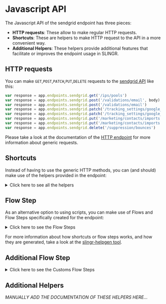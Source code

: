 # Javascript API

The Javascript API of the sendgrid endpoint has three pieces:

- **HTTP requests**: These allow to make regular HTTP requests.
- **Shortcuts**: These are helpers to make HTTP request to the API in a more convenient way.
- **Additional Helpers**: These helpers provide additional features that facilitate or improves the endpoint usage in SLINGR.

## HTTP requests
You can make `GET`,`POST`,`PATCH`,`PUT`,`DELETE` requests to the [sendgrid API](API_URL_HERE) like this:
```javascript
var response = app.endpoints.sendgrid.get('/ips/pools')
var response = app.endpoints.sendgrid.post('/validations/email', body)
var response = app.endpoints.sendgrid.post('/validations/email')
var response = app.endpoints.sendgrid.patch('/tracking_settings/google_analytics', body)
var response = app.endpoints.sendgrid.patch('/tracking_settings/google_analytics')
var response = app.endpoints.sendgrid.put('/marketing/contacts/imports', body)
var response = app.endpoints.sendgrid.put('/marketing/contacts/imports')
var response = app.endpoints.sendgrid.delete('/suppression/bounces')
```

Please take a look at the documentation of the [HTTP endpoint](https://github.com/slingr-stack/http-endpoint#javascript-api)
for more information about generic requests.

## Shortcuts

Instead of having to use the generic HTTP methods, you can (and should) make use of the helpers provided in the endpoint:
<details>
    <summary>Click here to see all the helpers</summary>

<br>

* API URL: '/asm/suppressions'
* HTTP Method: 'GET'
```javascript
app.endpoints.sendgrid.asm.suppressions.get()
```
---
* API URL: '/asm/groups'
* HTTP Method: 'GET'
```javascript
app.endpoints.sendgrid.asm.groups.get()
```
---
* API URL: '/user/webhooks/parse/settings'
* HTTP Method: 'GET'
```javascript
app.endpoints.sendgrid.user.webhooks.parse.settings.get()
```
---
* API URL: '/user/webhooks/parse/stats'
* HTTP Method: 'GET'
```javascript
app.endpoints.sendgrid.user.webhooks.parse.stats.get()
```
---
* API URL: '/user/webhooks/event/settings'
* HTTP Method: 'GET'
```javascript
app.endpoints.sendgrid.user.webhooks.event.settings.get()
```
---
* API URL: '/user/profile'
* HTTP Method: 'GET'
```javascript
app.endpoints.sendgrid.user.profile.get()
```
---
* API URL: '/user/email'
* HTTP Method: 'GET'
```javascript
app.endpoints.sendgrid.user.email.get()
```
---
* API URL: '/user/username'
* HTTP Method: 'GET'
```javascript
app.endpoints.sendgrid.user.username.get()
```
---
* API URL: '/user/credits'
* HTTP Method: 'GET'
```javascript
app.endpoints.sendgrid.user.credits.get()
```
---
* API URL: '/user/account'
* HTTP Method: 'GET'
```javascript
app.endpoints.sendgrid.user.account.get()
```
---
* API URL: '/whitelabel/domains'
* HTTP Method: 'GET'
```javascript
app.endpoints.sendgrid.whitelabel.domains.get()
```
---
* API URL: '/whitelabel/domains/subuser'
* HTTP Method: 'GET'
```javascript
app.endpoints.sendgrid.whitelabel.domains.subuser.get()
```
---
* API URL: '/whitelabel/domains/default'
* HTTP Method: 'GET'
```javascript
app.endpoints.sendgrid.whitelabel.domains.default.get()
```
---
* API URL: '/whitelabel/links'
* HTTP Method: 'GET'
```javascript
app.endpoints.sendgrid.whitelabel.links.get()
```
---
* API URL: '/whitelabel/links/default'
* HTTP Method: 'GET'
```javascript
app.endpoints.sendgrid.whitelabel.links.default.get()
```
---
* API URL: '/contactdb/recipients/count'
* HTTP Method: 'GET'
```javascript
app.endpoints.sendgrid.contactdb.recipients.count.get()
```
---
* API URL: '/contactdb/recipients/billable_count'
* HTTP Method: 'GET'
```javascript
app.endpoints.sendgrid.contactdb.recipients.billableCount.get()
```
---
* API URL: '/contactdb/lists'
* HTTP Method: 'GET'
```javascript
app.endpoints.sendgrid.contactdb.lists.get()
```
---
* API URL: '/contactdb/segments'
* HTTP Method: 'GET'
```javascript
app.endpoints.sendgrid.contactdb.segments.get()
```
---
* API URL: '/contactdb/reserved_fields'
* HTTP Method: 'GET'
```javascript
app.endpoints.sendgrid.contactdb.reservedFields.get()
```
---
* API URL: '/contactdb/status'
* HTTP Method: 'GET'
```javascript
app.endpoints.sendgrid.contactdb.status.get()
```
---
* API URL: '/ips/pools'
* HTTP Method: 'GET'
```javascript
app.endpoints.sendgrid.ips.pools.get()
```
---
* API URL: '/ips/remaining'
* HTTP Method: 'GET'
```javascript
app.endpoints.sendgrid.ips.remaining.get()
```
---
* API URL: '/ips/assigned'
* HTTP Method: 'GET'
```javascript
app.endpoints.sendgrid.ips.assigned.get()
```
---
* API URL: '/suppression/blocks'
* HTTP Method: 'GET'
```javascript
app.endpoints.sendgrid.suppression.blocks.get()
```
---
* API URL: '/suppression/spam_reports'
* HTTP Method: 'GET'
```javascript
app.endpoints.sendgrid.suppression.spamReports.get()
```
---
* API URL: '/suppression/unsubscribes'
* HTTP Method: 'GET'
```javascript
app.endpoints.sendgrid.suppression.unsubscribes.get()
```
---
* API URL: '/scopes'
* HTTP Method: 'GET'
```javascript
app.endpoints.sendgrid.scopes.get()
```
---
* API URL: '/scopes/requests'
* HTTP Method: 'GET'
```javascript
app.endpoints.sendgrid.scopes.requests.get()
```
---
* API URL: '/marketing/contacts'
* HTTP Method: 'GET'
```javascript
app.endpoints.sendgrid.marketing.contacts.get()
```
---
* API URL: '/marketing/contacts/count'
* HTTP Method: 'GET'
```javascript
app.endpoints.sendgrid.marketing.contacts.count.get()
```
---
* API URL: '/marketing/lists'
* HTTP Method: 'GET'
```javascript
app.endpoints.sendgrid.marketing.lists.get()
```
---
* API URL: '/marketing/senders'
* HTTP Method: 'GET'
```javascript
app.endpoints.sendgrid.marketing.senders.get()
```
---
* API URL: '/marketing/field_definitions'
* HTTP Method: 'GET'
```javascript
app.endpoints.sendgrid.marketing.fieldDefinitions.get()
```
---
* API URL: '/mail_settings'
* HTTP Method: 'GET'
```javascript
app.endpoints.sendgrid.mailSettings.get()
```
---
* API URL: '/mail_settings/plain_content'
* HTTP Method: 'GET'
```javascript
app.endpoints.sendgrid.mailSettings.plainContent.get()
```
---
* API URL: '/mail_settings/template'
* HTTP Method: 'GET'
```javascript
app.endpoints.sendgrid.mailSettings.template.get()
```
---
* API URL: '/mail_settings/forward_spam'
* HTTP Method: 'GET'
```javascript
app.endpoints.sendgrid.mailSettings.forwardSpam.get()
```
---
* API URL: '/mail_settings/address_whitelist'
* HTTP Method: 'GET'
```javascript
app.endpoints.sendgrid.mailSettings.addressWhitelist.get()
```
---
* API URL: '/mail_settings/bcc'
* HTTP Method: 'GET'
```javascript
app.endpoints.sendgrid.mailSettings.bcc.get()
```
---
* API URL: '/teammates'
* HTTP Method: 'GET'
```javascript
app.endpoints.sendgrid.teammates.get()
```
---
* API URL: '/teammates/pending'
* HTTP Method: 'GET'
```javascript
app.endpoints.sendgrid.teammates.pending.get()
```
---
* API URL: '/tracking_settings'
* HTTP Method: 'GET'
```javascript
app.endpoints.sendgrid.trackingSettings.get()
```
---
* API URL: '/tracking_settings/click'
* HTTP Method: 'GET'
```javascript
app.endpoints.sendgrid.trackingSettings.click.get()
```
---
* API URL: '/tracking_settings/subscription'
* HTTP Method: 'GET'
```javascript
app.endpoints.sendgrid.trackingSettings.subscription.get()
```
---
* API URL: '/categories/stats'
* HTTP Method: 'GET'
```javascript
app.endpoints.sendgrid.categories.stats.get()
```
---
* API URL: '/categories/stats/sums'
* HTTP Method: 'GET'
```javascript
app.endpoints.sendgrid.categories.stats.sums.get()
```
---
* API URL: '/categories'
* HTTP Method: 'GET'
```javascript
app.endpoints.sendgrid.categories.get()
```
---
* API URL: '/access_settings/activity'
* HTTP Method: 'GET'
```javascript
app.endpoints.sendgrid.accessSettings.activity.get()
```
---
* API URL: '/subusers/stats'
* HTTP Method: 'GET'
```javascript
app.endpoints.sendgrid.subusers.stats.get()
```
---
* API URL: '/subusers/stats/monthly'
* HTTP Method: 'GET'
```javascript
app.endpoints.sendgrid.subusers.stats.monthly.get()
```
---
* API URL: '/subusers/stats/sums'
* HTTP Method: 'GET'
```javascript
app.endpoints.sendgrid.subusers.stats.sums.get()
```
---
* API URL: '/subusers/reputations'
* HTTP Method: 'GET'
```javascript
app.endpoints.sendgrid.subusers.reputations.get()
```
---
* API URL: '/messages'
* HTTP Method: 'GET'
```javascript
app.endpoints.sendgrid.messages.get()
```
---
* API URL: '/partner_settings'
* HTTP Method: 'GET'
```javascript
app.endpoints.sendgrid.partnerSettings.get()
```
---
* API URL: '/browsers/stats'
* HTTP Method: 'GET'
```javascript
app.endpoints.sendgrid.browsers.stats.get()
```
---
* API URL: '/devices/stats'
* HTTP Method: 'GET'
```javascript
app.endpoints.sendgrid.devices.stats.get()
```
---
* API URL: '/templates'
* HTTP Method: 'GET'
```javascript
app.endpoints.sendgrid.templates.get()
```
---
* API URL: '/clients/stats'
* HTTP Method: 'GET'
```javascript
app.endpoints.sendgrid.clients.stats.get()
```
---
* API URL: '/geo/stats'
* HTTP Method: 'GET'
```javascript
app.endpoints.sendgrid.geo.stats.get()
```
---
* API URL: '/mailbox_providers/stats'
* HTTP Method: 'GET'
```javascript
app.endpoints.sendgrid.mailboxProviders.stats.get()
```
---
* API URL: '/stats'
* HTTP Method: 'GET'
```javascript
app.endpoints.sendgrid.stats.get()
```
---
* API URL: '/asm/suppressions/global'
* HTTP Method: 'POST'
```javascript
app.endpoints.sendgrid.asm.suppressions.global.post(body)
```
---
* API URL: '/user/webhooks/event/test'
* HTTP Method: 'POST'
```javascript
app.endpoints.sendgrid.user.webhooks.event.test.post(body)
```
---
* API URL: '/user/scheduled_sends'
* HTTP Method: 'POST'
```javascript
app.endpoints.sendgrid.user.scheduledSends.post(body)
```
---
* API URL: '/whitelabel/ips'
* HTTP Method: 'POST'
```javascript
app.endpoints.sendgrid.whitelabel.ips.post(body)
```
---
* API URL: '/contactdb/recipients/search'
* HTTP Method: 'POST'
```javascript
app.endpoints.sendgrid.contactdb.recipients.search.post(body)
```
---
* API URL: '/contactdb/custom_fields'
* HTTP Method: 'POST'
```javascript
app.endpoints.sendgrid.contactdb.customFields.post(body)
```
---
* API URL: '/ips'
* HTTP Method: 'POST'
```javascript
app.endpoints.sendgrid.ips.post(body)
```
---
* API URL: '/ips/warmup'
* HTTP Method: 'POST'
```javascript
app.endpoints.sendgrid.ips.warmup.post(body)
```
---
* API URL: '/marketing/contacts/exports'
* HTTP Method: 'POST'
```javascript
app.endpoints.sendgrid.marketing.contacts.exports.post(body)
```
---
* API URL: '/marketing/contacts/search'
* HTTP Method: 'POST'
```javascript
app.endpoints.sendgrid.marketing.contacts.search.post(body)
```
---
* API URL: '/marketing/segments'
* HTTP Method: 'POST'
```javascript
app.endpoints.sendgrid.marketing.segments.post(body)
```
---
* API URL: '/marketing/singlesends'
* HTTP Method: 'POST'
```javascript
app.endpoints.sendgrid.marketing.singlesends.post(body)
```
---
* API URL: '/subusers'
* HTTP Method: 'POST'
```javascript
app.endpoints.sendgrid.subusers.post(body)
```
---
* API URL: '/messages/download'
* HTTP Method: 'POST'
```javascript
app.endpoints.sendgrid.messages.download.post(body)
```
---
* API URL: '/mail/batch'
* HTTP Method: 'POST'
```javascript
app.endpoints.sendgrid.mail.batch.post(body)
```
---
* API URL: '/mail/send'
* HTTP Method: 'POST'
```javascript
app.endpoints.sendgrid.mail.send.post(body)
```
---
* API URL: '/campaigns'
* HTTP Method: 'POST'
```javascript
app.endpoints.sendgrid.campaigns.post(body)
```
---
* API URL: '/alerts'
* HTTP Method: 'POST'
```javascript
app.endpoints.sendgrid.alerts.post(body)
```
---
* API URL: '/api_keys'
* HTTP Method: 'POST'
```javascript
app.endpoints.sendgrid.apiKeys.post(body)
```
---
* API URL: '/senders'
* HTTP Method: 'POST'
```javascript
app.endpoints.sendgrid.senders.post(body)
```
---
* API URL: '/v3/whitelabel/dns/email'
* HTTP Method: 'POST'
```javascript
app.endpoints.sendgrid.v3.whitelabel.dns.email.post(body)
```
---
* API URL: '/validations/email'
* HTTP Method: 'POST'
```javascript
app.endpoints.sendgrid.validations.email.post(body)
```
---
* API URL: '/user/settings/enforced_tls'
* HTTP Method: 'PATCH'
```javascript
app.endpoints.sendgrid.user.settings.enforcedTls.patch(body)
```
---
* API URL: '/contactdb/recipients'
* HTTP Method: 'PATCH'
```javascript
app.endpoints.sendgrid.contactdb.recipients.patch(body)
```
---
* API URL: '/mail_settings/forward_bounce'
* HTTP Method: 'PATCH'
```javascript
app.endpoints.sendgrid.mailSettings.forwardBounce.patch(body)
```
---
* API URL: '/mail_settings/footer'
* HTTP Method: 'PATCH'
```javascript
app.endpoints.sendgrid.mailSettings.footer.patch(body)
```
---
* API URL: '/mail_settings/spam_check'
* HTTP Method: 'PATCH'
```javascript
app.endpoints.sendgrid.mailSettings.spamCheck.patch(body)
```
---
* API URL: '/mail_settings/bounce_purge'
* HTTP Method: 'PATCH'
```javascript
app.endpoints.sendgrid.mailSettings.bouncePurge.patch(body)
```
---
* API URL: '/tracking_settings/google_analytics'
* HTTP Method: 'PATCH'
```javascript
app.endpoints.sendgrid.trackingSettings.googleAnalytics.patch(body)
```
---
* API URL: '/tracking_settings/open'
* HTTP Method: 'PATCH'
```javascript
app.endpoints.sendgrid.trackingSettings.open.patch(body)
```
---
* API URL: '/partner_settings/new_relic'
* HTTP Method: 'PATCH'
```javascript
app.endpoints.sendgrid.partnerSettings.newRelic.patch(body)
```
---
* API URL: '/user/password'
* HTTP Method: 'PUT'
```javascript
app.endpoints.sendgrid.user.password.put(body)
```
---
* API URL: '/marketing/contacts/imports'
* HTTP Method: 'PUT'
```javascript
app.endpoints.sendgrid.marketing.contacts.imports.put(body)
```
---
* API URL: '/whitelabel/links/subuser'
* HTTP Method: 'DELETE'
```javascript
app.endpoints.sendgrid.whitelabel.links.subuser.delete()
```
---
* API URL: '/suppression/bounces'
* HTTP Method: 'DELETE'
```javascript
app.endpoints.sendgrid.suppression.bounces.delete()
```
---
* API URL: '/suppression/invalid_emails'
* HTTP Method: 'DELETE'
```javascript
app.endpoints.sendgrid.suppression.invalidEmails.delete()
```
---
* API URL: '/access_settings/whitelist'
* HTTP Method: 'DELETE'
```javascript
app.endpoints.sendgrid.accessSettings.whitelist.delete()
```
---

</details>
    
## Flow Step

As an alternative option to using scripts, you can make use of Flows and Flow Steps specifically created for the endpoint: 
<details>
    <summary>Click here to see the Flow Steps</summary>

<br>



### Generic Flow Step

Generic flow step for full use of the entire endpoint and its services.

<h3>Inputs</h3>

<table>
    <thead>
    <tr>
        <th>Label</th>
        <th>Type</th>
        <th>Required</th>
        <th>Default</th>
        <th>Visibility</th>
        <th>Description</th>
    </tr>
    </thead>
    <tbody>
    <tr>
        <td>URL (Method)</td>
        <td>choice</td>
        <td>yes</td>
        <td> - </td>
        <td>Always</td>
        <td>
            This is the http method to be used against the endpoint. <br>
            Possible values are: <br>
            <i><strong>GET,POST,PATCH,PUT,DELETE</strong></i>
        </td>
    </tr>
    <tr>
        <td>URL (Path)</td>
        <td>choice</td>
        <td>yes</td>
        <td> - </td>
        <td>Always</td>
        <td>
            The url to which this endpoint will send the request. This is the exact service to which the http request will be made. <br>
            Possible values are: <br>
            <i><strong>/asm/suppressions<br>/asm/groups<br>/user/webhooks/parse/settings<br>/user/webhooks/parse/stats<br>/user/webhooks/event/settings<br>/user/profile<br>/user/email<br>/user/username<br>/user/credits<br>/user/account<br>/whitelabel/domains<br>/whitelabel/domains/subuser<br>/whitelabel/domains/default<br>/whitelabel/links<br>/whitelabel/links/default<br>/contactdb/recipients/count<br>/contactdb/recipients/billable_count<br>/contactdb/lists<br>/contactdb/segments<br>/contactdb/reserved_fields<br>/contactdb/status<br>/ips/pools<br>/ips/remaining<br>/ips/assigned<br>/suppression/blocks<br>/suppression/spam_reports<br>/suppression/unsubscribes<br>/scopes<br>/scopes/requests<br>/marketing/contacts<br>/marketing/contacts/count<br>/marketing/lists<br>/marketing/senders<br>/marketing/field_definitions<br>/mail_settings<br>/mail_settings/plain_content<br>/mail_settings/template<br>/mail_settings/forward_spam<br>/mail_settings/address_whitelist<br>/mail_settings/bcc<br>/teammates<br>/teammates/pending<br>/tracking_settings<br>/tracking_settings/click<br>/tracking_settings/subscription<br>/categories/stats<br>/categories/stats/sums<br>/categories<br>/access_settings/activity<br>/subusers/stats<br>/subusers/stats/monthly<br>/subusers/stats/sums<br>/subusers/reputations<br>/messages<br>/partner_settings<br>/browsers/stats<br>/devices/stats<br>/templates<br>/clients/stats<br>/geo/stats<br>/mailbox_providers/stats<br>/stats<br>/asm/suppressions/global<br>/user/webhooks/event/test<br>/user/scheduled_sends<br>/whitelabel/ips<br>/contactdb/recipients/search<br>/contactdb/custom_fields<br>/ips<br>/ips/warmup<br>/marketing/contacts/exports<br>/marketing/contacts/search<br>/marketing/segments<br>/marketing/singlesends<br>/subusers<br>/messages/download<br>/mail/batch<br>/mail/send<br>/campaigns<br>/alerts<br>/api_keys<br>/senders<br>/v3/whitelabel/dns/email<br>/validations/email<br>/user/settings/enforced_tls<br>/contactdb/recipients<br>/mail_settings/forward_bounce<br>/mail_settings/footer<br>/mail_settings/spam_check<br>/mail_settings/bounce_purge<br>/tracking_settings/google_analytics<br>/tracking_settings/open<br>/partner_settings/new_relic<br>/user/password<br>/marketing/contacts/imports<br>/whitelabel/links/subuser<br>/suppression/bounces<br>/suppression/invalid_emails<br>/access_settings/whitelist<br></strong></i>
        </td>
    </tr>
    <tr>
        <td>Headers</td>
        <td>keyValue</td>
        <td>no</td>
        <td> - </td>
        <td>Always</td>
        <td>
            Used when you want to have a custom http header for the request.
        </td>
    </tr>
    <tr>
        <td>Query Params</td>
        <td>keyValue</td>
        <td>no</td>
        <td> - </td>
        <td>Always</td>
        <td>
            Used when you want to have a custom query params for the http call.
        </td>
    </tr>
    <tr>
        <td>Body</td>
        <td>json</td>
        <td>no</td>
        <td> - </td>
        <td>Always</td>
        <td>
            A payload of data can be sent to the server in the body of the request.
        </td>
    </tr>
    <tr>
        <td>Event</td>
        <td>dropDown</td>
        <td>no</td>
        <td> - </td>
        <td>Always</td>
        <td>
            Used to define event after the call. <br>
            Possible values are: <br>
            File Downloaded, Callback
        </td>
    </tr>
    <tr>
        <td>Callback data</td>
        <td>textarea</td>
        <td>no</td>
        <td> - </td>
        <td> Event is Callback </td>
        <td>
            This is an object you can send that you will get back when the function is processed.
        </td>
    </tr>
    <tr>
        <td>Callbacks</td>
        <td>Script</td>
        <td>no</td>
        <td> - </td>
        <td> Event is Callback </td>
        <td>
            This is a map where you can listen for different function
        </td>
    </tr>
    <tr>
        <td>Override Settings</td>
        <td>boolean</td>
        <td>no</td>
        <td> false </td>
        <td>Always</td>
        <td></td>
    </tr>
    <tr>
        <td>Follow Redirect</td>
        <td>boolean</td>
        <td>no</td>
        <td> false </td>
        <td> overrideSettings </td>
        <td>Indicates that the resource has to be downloaded into a file instead of returning it in the response.</td>
    </tr>
    <tr>
        <td>Download</td>
        <td>boolean</td>
        <td>no</td>
        <td> false </td>
        <td> overrideSettings </td>
        <td>If true the method won't return until the file has been downloaded, and it will return all the information of the file.</td>
    </tr>
    <tr>
        <td>File name</td>
        <td>text</td>
        <td>no</td>
        <td></td>
        <td> overrideSettings </td>
        <td>If provided, the file will be stored with this name. If empty the file name will be calculated from the URL.</td>
    </tr>
    <tr>
        <td>Full response</td>
        <td> boolean </td>
        <td>no</td>
        <td> false </td>
        <td> overrideSettings </td>
        <td>Include extended information about response</td>
    </tr>
    <tr>
        <td>Connection Timeout</td>
        <td> number </td>
        <td>no</td>
        <td> 5000 </td>
        <td> overrideSettings </td>
        <td>Connect timeout interval, in milliseconds (0 = infinity).</td>
    </tr>
    <tr>
        <td>Read Timeout</td>
        <td> number </td>
        <td>no</td>
        <td> 60000 </td>
        <td> overrideSettings </td>
        <td>Read timeout interval, in milliseconds (0 = infinity).</td>
    </tr>
    </tbody>
</table>

<h3>Outputs</h3>

<table>
    <thead>
    <tr>
        <th>Name</th>
        <th>Type</th>
        <th>Description</th>
    </tr>
    </thead>
    <tbody>
    <tr>
        <td>response</td>
        <td>object</td>
        <td>
            Object resulting from the response to the endpoint call.
        </td>
    </tr>
    </tbody>
</table>


</details>

For more information about how shortcuts or flow steps works, and how they are generated, take a look at the [slingr-helpgen tool](https://github.com/slingr-stack/slingr-helpgen).

## Additional Flow Step


<details>
    <summary>Click here to see the Customs Flow Steps</summary>

<br>



### Custom Flow Steps Name

Description of Custom Flow Steps

*MANUALLY ADD THE DOCUMENTATION OF THESE FLOW STEPS HERE...*


</details>

## Additional Helpers
*MANUALLY ADD THE DOCUMENTATION OF THESE HELPERS HERE...*